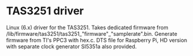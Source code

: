 # TAS3251 driver

Linux (6.x) driver for the TAS3251. Takes dedicated firmware from /lib/firmware/tas3251/tas3251_"firmware"_"samplerate".bin. Generate firmware from TI's PPC3 with hex.c. DTS file for Raspberry Pi, HD version with separate clock generator SI5351a also provided.

